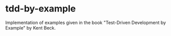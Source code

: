 # tdd-by-example
Implementation of examples given in the book "Test-Driven Development by Example" by Kent Beck.
